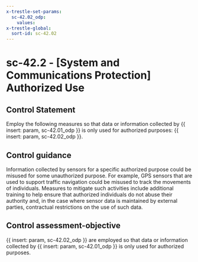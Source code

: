 ```yaml
---
x-trestle-set-params:
  sc-42.02_odp:
    values:
x-trestle-global:
  sort-id: sc-42.02
---
```


# sc-42.2 - \[System and Communications Protection\] Authorized Use

## Control Statement

Employ the following measures so that data or information collected by {{ insert: param, sc-42.01_odp }} is only used for authorized purposes: {{ insert: param, sc-42.02_odp }}.

## Control guidance

Information collected by sensors for a specific authorized purpose could be misused for some unauthorized purpose. For example, GPS sensors that are used to support traffic navigation could be misused to track the movements of individuals. Measures to mitigate such activities include additional training to help ensure that authorized individuals do not abuse their authority and, in the case where sensor data is maintained by external parties, contractual restrictions on the use of such data.

## Control assessment-objective

{{ insert: param, sc-42.02_odp }} are employed so that data or information collected by {{ insert: param, sc-42.01_odp }} is only used for authorized purposes.
